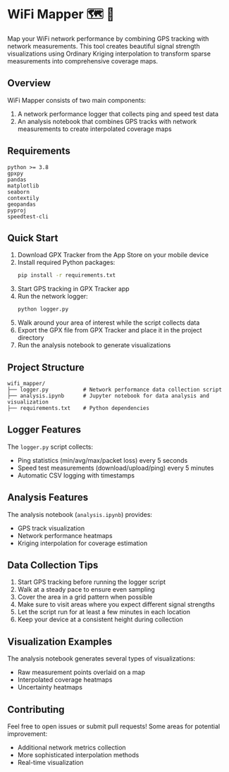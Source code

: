# WiFi Mapper 🗺️ 📡

Map your WiFi network performance by combining GPS tracking with network measurements. This tool creates beautiful signal strength visualizations using Ordinary Kriging interpolation to transform sparse measurements into comprehensive coverage maps.

## Overview

WiFi Mapper consists of two main components:
1. A network performance logger that collects ping and speed test data
2. An analysis notebook that combines GPS tracks with network measurements to create interpolated coverage maps

## Requirements

```
python >= 3.8
gpxpy
pandas
matplotlib
seaborn
contextily
geopandas
pyproj
speedtest-cli
```

## Quick Start

1. Download GPX Tracker from the App Store on your mobile device
2. Install required Python packages:
   ```bash
   pip install -r requirements.txt
   ```
3. Start GPS tracking in GPX Tracker app
4. Run the network logger:
   ```bash
   python logger.py
   ```
5. Walk around your area of interest while the script collects data
6. Export the GPX file from GPX Tracker and place it in the project directory
7. Run the analysis notebook to generate visualizations

## Project Structure

```
wifi_mapper/
├── logger.py           # Network performance data collection script
├── analysis.ipynb      # Jupyter notebook for data analysis and visualization
├── requirements.txt    # Python dependencies
```

## Logger Features

The `logger.py` script collects:
- Ping statistics (min/avg/max/packet loss) every 5 seconds
- Speed test measurements (download/upload/ping) every 5 minutes
- Automatic CSV logging with timestamps

## Analysis Features

The analysis notebook (`analysis.ipynb`) provides:
- GPS track visualization
- Network performance heatmaps
- Kriging interpolation for coverage estimation

## Data Collection Tips

1. Start GPS tracking before running the logger script
2. Walk at a steady pace to ensure even sampling
3. Cover the area in a grid pattern when possible
4. Make sure to visit areas where you expect different signal strengths
5. Let the script run for at least a few minutes in each location
6. Keep your device at a consistent height during collection

## Visualization Examples

The analysis notebook generates several types of visualizations:
- Raw measurement points overlaid on a map
- Interpolated coverage heatmaps
- Uncertainty heatmaps

## Contributing

Feel free to open issues or submit pull requests! Some areas for potential improvement:
- Additional network metrics collection
- More sophisticated interpolation methods
- Real-time visualization